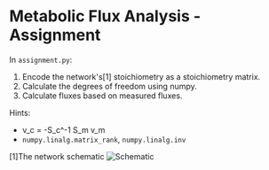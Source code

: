 # Metabolic Flux Analysis - Assignment

In `assignment.py`:

1. Encode the network's[1] stoichiometry as a stoichiometry matrix.
2. Calculate the degrees of freedom using numpy.
3. Calculate fluxes based on measured fluxes.

Hints:
* v_c = -S_c^-1 S_m v_m
* `numpy.linalg.matrix_rank`, `numpy.linalg.inv`

[1]The network schematic
![Schematic](schematic.png)
